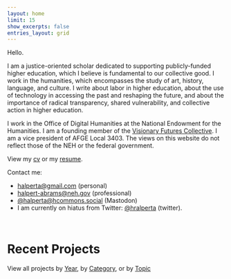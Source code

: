 ```yaml
---
layout: home
limit: 15
show_excerpts: false
entries_layout: grid
---
```


Hello. 

I am a justice-oriented scholar dedicated to supporting publicly-funded higher education, which I believe is fundamental to our collective good. I work in the humanities, which encompasses the study of art, history, language, and culture. I write about labor in higher education, about the use of technology in accessing the past and reshaping the future, and about the importance of radical transparency, shared vulnerability, and collective action in higher education.

I work in the Office of Digital Humanities at the National Endowment for the Humanities. I am a founding member of the [Visionary Futures Collective](https://visionary-futures-collective.github.io/). I am a vice president of AFGE Local 3403. The views on this website do not reflect those of the NEH or the federal government.

View my [cv](/pdf/halperta_cv.pdf) or my [resume](/pdf/halperta_resume.pdf).

Contact me: 
- halperta@gmail.com (personal)
- halpert-abrams@neh.gov (professional)
- [@halperta@hcommons.social](https://hcommons.social/web/@Halperta) (Mastodon) 
- I am currently on hiatus from Twitter: [@hralperta](https://twitter.com/hralperta/) (twitter).
<br>

# Recent Projects
View all projects by [Year](/projects/), by [Category](/categories/), or by [Topic](/tags/)
<br>